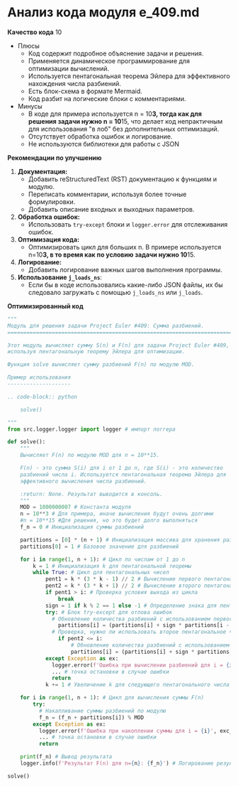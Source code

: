 # Анализ кода модуля e_409.md

**Качество кода**
10
- Плюсы
    - Код содержит подробное объяснение задачи и решения.
    - Применяется динамическое программирование для оптимизации вычислений.
    - Используется пентагональная теорема Эйлера для эффективного нахождения числа разбиений.
    - Есть блок-схема в формате Mermaid.
    - Код разбит на логические блоки с комментариями.
- Минусы
    - В коде для примера используется n = 10**3, тогда как для решения задачи нужно n = 10**15, что делает код непрактичным для использования "в лоб" без дополнительных оптимизаций.
    - Отсутствует обработка ошибок и логирование.
    - Не используются библиотеки для работы с JSON

**Рекомендации по улучшению**
1. **Документация:**
   - Добавить reStructuredText (RST) документацию к функциям и модулю.
   - Переписать комментарии, используя более точные формулировки.
   - Добавить описание входных и выходных параметров.
2. **Обработка ошибок:**
   - Использовать `try-except` блоки и `logger.error` для отслеживания ошибок.
3. **Оптимизация кода:**
   - Оптимизировать цикл для больших n. В примере используется n=10**3, в то время как по условию задачи нужно 10**15.
4. **Логирование:**
   - Добавить логирование важных шагов выполнения программы.
5. **Использование `j_loads_ns`**:
    - Если бы в коде использовались какие-либо JSON файлы,  их бы следовало загружать с помощью `j_loads_ns` или `j_loads`.

**Оптимизированный код**
```python
"""
Модуль для решения задачи Project Euler #409: Сумма разбиений.
=========================================================================================

Этот модуль вычисляет сумму S(n) и F(n) для задачи Project Euler #409,
используя пентагональную теорему Эйлера для оптимизации.

Функция solve вычисляет сумму разбиений F(n) по модулю MOD.

Пример использования
--------------------

.. code-block:: python

    solve()

"""
from src.logger.logger import logger # импорт логгера

def solve():
    """
    Вычисляет F(n) по модулю MOD для n = 10**15.

    F(n) - это сумма S(i) для i от 1 до n, где S(i) - это количество
    разбиений числа i. Используется пентагональная теорема Эйлера для
    эффективного вычисления числа разбиений.

    :return: None. Результат выводится в консоль.
    """
    MOD = 1000000007 # Константа модуля
    n = 10**3 # Для примера, иначе вычисления будут очень долгими
    #n = 10**15 #Для решения, но это будет долго выполняться
    f_n = 0 # Инициализация суммы разбиений

    partitions = [0] * (n + 1) # Инициализация массива для хранения разбиений
    partitions[0] = 1 # Базовое значение для разбиений

    for i in range(1, n + 1): # Цикл по числам от 1 до n
        k = 1 # Инициализация k для пентагональной теоремы
        while True: # Цикл для пентагональных чисел
            pent1 = k * (3 * k - 1) // 2 # Вычисление первого пентагонального числа
            pent2 = k * (3 * k + 1) // 2 # Вычисление второго пентагонального числа
            if pent1 > i: # Проверка условия выхода из цикла
                break
            sign = 1 if k % 2 == 1 else -1 # Определение знака для пентагональной теоремы
            try: # Блок try-except для отлова ошибок
              # Обновление количества разбиений с использованием первого пентагонального числа
                partitions[i] = (partitions[i] + sign * partitions[i - pent1] + MOD) % MOD
              # Проверка, нужно ли использовать второе пентагональное число
                if pent2 <= i:
                    # Обновление количества разбиений с использованием второго пентагонального числа
                    partitions[i] = (partitions[i] + sign * partitions[i - pent2] + MOD) % MOD
            except Exception as ex:
              logger.error(f'Ошибка при вычислении разбиений для i = {i}, pent1 = {pent1}, pent2 = {pent2}', exc_info=True)
              ... # точка остановки в случае ошибки
              return
            k += 1 # Увеличение k для следующего пентагонального числа

    for i in range(1, n + 1): # Цикл для вычисления суммы F(n)
        try:
          # Накапливание суммы разбиений по модулю
          f_n = (f_n + partitions[i]) % MOD
        except Exception as ex:
          logger.error(f'Ошибка при накоплении суммы для i = {i}', exc_info=True)
          ... # точка остановки в случае ошибки
          return

    print(f_n) # Вывод результата
    logger.info(f'Результат F(n) для n={n}: {f_n}') # Логирование результата

solve()
```
